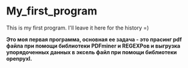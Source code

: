 # My_first_program
This is my first program. I'll leave it here for the history =)

<b>Это моя первая программа, основная ее задача - это прасинг pdf файла при помощи библиотеки PDFminer  и REGEXPов
и выгрузка упорядоченных данных в эксель файл при помощи библиотеки openpyxl.</b>
